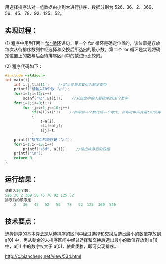 用选择排序法对一组数据由小到大进行排序，数据分别为 526、36、2、369、56、45、78、92、125、52。

## 实现过程：

(1) 程序中用到T两个 [for 循环](http://c.biancheng.net/view/172.html)语句。第一个 for 循环是确定位置的，该位置是存放每次从待排序数列中经选择和交换后所选出的最小数。第二个 for 循环是实现将确定位置上的数与后面待排序区间中的数进行比较的。

 (2) 程序代码如下：

```c
#include <stdio.h>
int main(){
    int i,j,t,a[11];    //定义变量及数组为基本整型
    printf("请输入10个数：\n");
    for(i=1;i<11;i++)
        scanf("%d",&a[i]);    //从键盘中输入要排序的10个数字
    for(i=1;i<=9;i++)
        for (j=i+1;j<=10;j++)
            if(a[i]>a[j])    //如果前一个数比后一个数大，则利用中间变量t实现两值互换
            {
                t=a[i];
                a[i]=a[j];
                a[j]=t;
            }
    printf("排序后的顺序是：\n");
    for(i=1;i<=10;i++)
        printf("%5d", a[i]);    //输出排序后的数组
    printf("\n");
    return 0;
}
```

## 运行结果：

```c
请输入10个数：
526 36 2 369 56 45 78 92 125 52
排序后的顺序是：
    2   36   45   52   56   78   92  125  369  526
```

## 技术要点：

选择排序的基本算法是从待排序的区间中经过选择和交换后选出最小的数值存放到 a[0] 中，再从剩余的未排序区间中经过选择和交换后选出最小的数值存放到 a[1] 中，a[1] 中的数字仅大于 a[0]，依此类推，即可实现排序。









http://c.biancheng.net/view/534.html